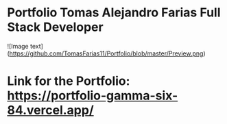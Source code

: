 # Portfolio Tomas Alejandro Farias Full Stack Developer

![Image text] (https://github.com/TomasFarias11/Portfolio/blob/master/Preview.png)

# Link for the Portfolio: https://portfolio-gamma-six-84.vercel.app/
